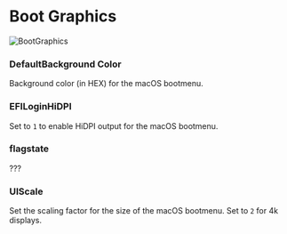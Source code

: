 # Boot Graphics
![BootGraphics](https://user-images.githubusercontent.com/76865553/136703531-d311f0d3-d296-4120-b31c-934ca9bea353.jpeg)
### DefaultBackground Color
Background color (in HEX) for the macOS bootmenu.

### EFILoginHiDPI
Set to `1` to enable HiDPI output for the macOS bootmenu.

### flagstate
???

### UIScale
Set the scaling factor for the size of the macOS bootmenu. Set to `2` for 4k displays.
